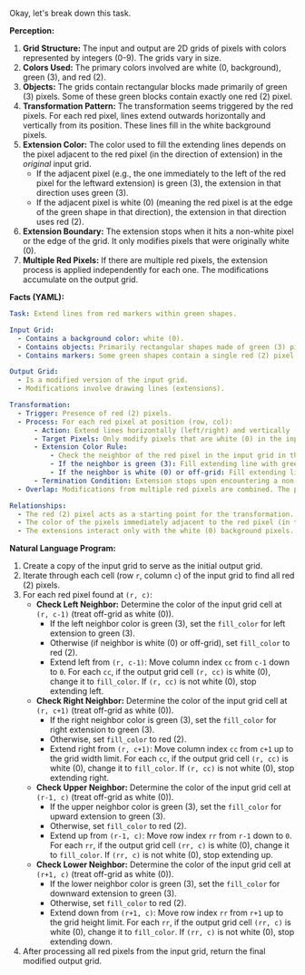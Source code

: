 Okay, let's break down this task.

**Perception:**

1.  **Grid Structure:** The input and output are 2D grids of pixels with colors represented by integers (0-9). The grids vary in size.
2.  **Colors Used:** The primary colors involved are white (0, background), green (3), and red (2).
3.  **Objects:** The grids contain rectangular blocks made primarily of green (3) pixels. Some of these green blocks contain exactly one red (2) pixel.
4.  **Transformation Pattern:** The transformation seems triggered by the red pixels. For each red pixel, lines extend outwards horizontally and vertically from its position. These lines fill in the white background pixels.
5.  **Extension Color:** The color used to fill the extending lines depends on the pixel adjacent to the red pixel (in the direction of extension) in the *original* input grid.
    *   If the adjacent pixel (e.g., the one immediately to the left of the red pixel for the leftward extension) is green (3), the extension in that direction uses green (3).
    *   If the adjacent pixel is white (0) (meaning the red pixel is at the edge of the green shape in that direction), the extension in that direction uses red (2).
6.  **Extension Boundary:** The extension stops when it hits a non-white pixel or the edge of the grid. It only modifies pixels that were originally white (0).
7.  **Multiple Red Pixels:** If there are multiple red pixels, the extension process is applied independently for each one. The modifications accumulate on the output grid.

**Facts (YAML):**


```yaml
Task: Extend lines from red markers within green shapes.

Input Grid:
  - Contains a background color: white (0).
  - Contains objects: Primarily rectangular shapes made of green (3) pixels.
  - Contains markers: Some green shapes contain a single red (2) pixel.

Output Grid:
  - Is a modified version of the input grid.
  - Modifications involve drawing lines (extensions).

Transformation:
  - Trigger: Presence of red (2) pixels.
  - Process: For each red pixel at position (row, col):
      - Action: Extend lines horizontally (left/right) and vertically (up/down) from (row, col).
      - Target Pixels: Only modify pixels that are white (0) in the input grid.
      - Extension Color Rule:
          - Check the neighbor of the red pixel in the input grid in the direction of extension (e.g., neighbor (row, col-1) for left extension).
          - If the neighbor is green (3): Fill extending line with green (3).
          - If the neighbor is white (0) or off-grid: Fill extending line with red (2).
      - Termination Condition: Extension stops upon encountering a non-white pixel (in the input grid) or the grid boundary.
  - Overlap: Modifications from multiple red pixels are combined. The process modifies a copy of the input grid, so extensions don't block each other prematurely.

Relationships:
  - The red (2) pixel acts as a starting point for the transformation.
  - The color of the pixels immediately adjacent to the red pixel (in the original grid) dictates the color of the extensions.
  - The extensions interact only with the white (0) background pixels.
```


**Natural Language Program:**

1.  Create a copy of the input grid to serve as the initial output grid.
2.  Iterate through each cell (row `r`, column `c`) of the input grid to find all red (2) pixels.
3.  For each red pixel found at `(r, c)`:
    *   **Check Left Neighbor:** Determine the color of the input grid cell at `(r, c-1)` (treat off-grid as white (0)).
        *   If the left neighbor color is green (3), set the `fill_color` for left extension to green (3).
        *   Otherwise (if neighbor is white (0) or off-grid), set `fill_color` to red (2).
        *   Extend left from `(r, c-1)`: Move column index `cc` from `c-1` down to `0`. For each `cc`, if the output grid cell `(r, cc)` is white (0), change it to `fill_color`. If `(r, cc)` is not white (0), stop extending left.
    *   **Check Right Neighbor:** Determine the color of the input grid cell at `(r, c+1)` (treat off-grid as white (0)).
        *   If the right neighbor color is green (3), set the `fill_color` for right extension to green (3).
        *   Otherwise, set `fill_color` to red (2).
        *   Extend right from `(r, c+1)`: Move column index `cc` from `c+1` up to the grid width limit. For each `cc`, if the output grid cell `(r, cc)` is white (0), change it to `fill_color`. If `(r, cc)` is not white (0), stop extending right.
    *   **Check Upper Neighbor:** Determine the color of the input grid cell at `(r-1, c)` (treat off-grid as white (0)).
        *   If the upper neighbor color is green (3), set the `fill_color` for upward extension to green (3).
        *   Otherwise, set `fill_color` to red (2).
        *   Extend up from `(r-1, c)`: Move row index `rr` from `r-1` down to `0`. For each `rr`, if the output grid cell `(rr, c)` is white (0), change it to `fill_color`. If `(rr, c)` is not white (0), stop extending up.
    *   **Check Lower Neighbor:** Determine the color of the input grid cell at `(r+1, c)` (treat off-grid as white (0)).
        *   If the lower neighbor color is green (3), set the `fill_color` for downward extension to green (3).
        *   Otherwise, set `fill_color` to red (2).
        *   Extend down from `(r+1, c)`: Move row index `rr` from `r+1` up to the grid height limit. For each `rr`, if the output grid cell `(rr, c)` is white (0), change it to `fill_color`. If `(rr, c)` is not white (0), stop extending down.
4.  After processing all red pixels from the input grid, return the final modified output grid.